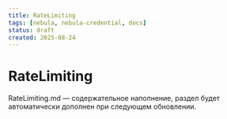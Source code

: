 ```yaml
---
title: RateLimiting
tags: [nebula, nebula-credential, docs]
status: draft
created: 2025-08-24
---
```


# RateLimiting

RateLimiting.md — содержательное наполнение, раздел будет автоматически дополнен при следующем обновлении.
